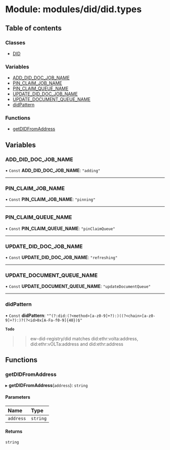 # Module: modules/did/did.types

## Table of contents

### Classes

- [DID](../classes/modules_did_did_types.DID.md)

### Variables

- [ADD\_DID\_DOC\_JOB\_NAME](modules_did_did_types.md#add_did_doc_job_name)
- [PIN\_CLAIM\_JOB\_NAME](modules_did_did_types.md#pin_claim_job_name)
- [PIN\_CLAIM\_QUEUE\_NAME](modules_did_did_types.md#pin_claim_queue_name)
- [UPDATE\_DID\_DOC\_JOB\_NAME](modules_did_did_types.md#update_did_doc_job_name)
- [UPDATE\_DOCUMENT\_QUEUE\_NAME](modules_did_did_types.md#update_document_queue_name)
- [didPattern](modules_did_did_types.md#didpattern)

### Functions

- [getDIDFromAddress](modules_did_did_types.md#getdidfromaddress)

## Variables

### ADD\_DID\_DOC\_JOB\_NAME

• `Const` **ADD\_DID\_DOC\_JOB\_NAME**: ``"adding"``

___

### PIN\_CLAIM\_JOB\_NAME

• `Const` **PIN\_CLAIM\_JOB\_NAME**: ``"pinning"``

___

### PIN\_CLAIM\_QUEUE\_NAME

• `Const` **PIN\_CLAIM\_QUEUE\_NAME**: ``"pinClaimQueue"``

___

### UPDATE\_DID\_DOC\_JOB\_NAME

• `Const` **UPDATE\_DID\_DOC\_JOB\_NAME**: ``"refreshing"``

___

### UPDATE\_DOCUMENT\_QUEUE\_NAME

• `Const` **UPDATE\_DOCUMENT\_QUEUE\_NAME**: ``"updateDocumentQueue"``

___

### didPattern

• `Const` **didPattern**: ``"^(?:did:(?<method>[a-z0-9]+?):)((?<chain>[a-z0-9]+?):)?(?<id>0x[A-Fa-f0-9]{40})$"``

**`Todo`**

>> ew-did-registry/did
matches did:ethr:volta:address, did:ethr:vOLTa:address and did:ethr:address

## Functions

### getDIDFromAddress

▸ **getDIDFromAddress**(`address`): `string`

#### Parameters

| Name | Type |
| :------ | :------ |
| `address` | `string` |

#### Returns

`string`
